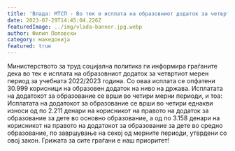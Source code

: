 ```yaml
---
title: 'Влада: МТСП - Во тек е исплата на образовниот додаток за четврти мерен период за учебната година 2022/2023 година - 27 ЈУЛИ 2023'
date: 2023-07-29T14:45:04.226Z
featuredImage: ../img/vlada-banner.jpg.webp
author: Филип Поповски
category: македонија
featured: true
---
```

Министерството за труд социјална политика ги информира граѓаните дека во тек е исплата на образовниот додаток за четвртиот мерен период за учебната 2022/2023 година. Со оваа исплата се опфатени 30.999 корисници на образовен додаток на ниво на држава.
Исплатата на додатокот за образование се врши во четири мерни периоди, и тоа:
Исплатата на додатокот за образование се врши во четири еднакви износи од по 2.211 денари на корисникот на правото на додаток за образование за дете во основно образование, а од по 3.158 денари на корисникот на правото на додатокот за образование за дете во средно образование, по завршување на секој од мерните периоди, утврдени со овој закон.
Грижата за сите граѓани е наш приоритет!
